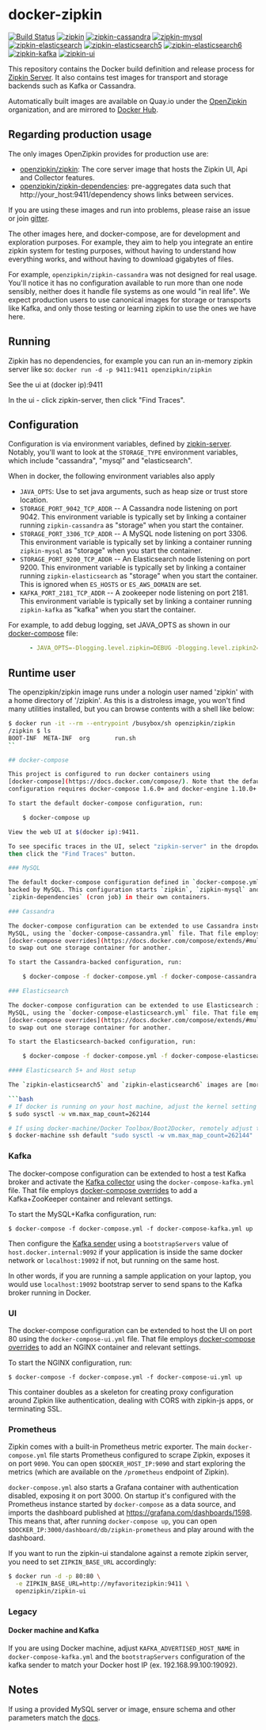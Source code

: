 # docker-zipkin

[![Build Status](https://travis-ci.org/openzipkin/docker-zipkin.svg)](https://travis-ci.org/openzipkin/docker-zipkin)
[![zipkin](https://quay.io/repository/openzipkin/zipkin/status "zipkin")](https://quay.io/repository/openzipkin/zipkin)
[![zipkin-cassandra](https://quay.io/repository/openzipkin/zipkin-cassandra/status "zipkin-cassandra")](https://quay.io/repository/openzipkin/zipkin-cassandra)
[![zipkin-mysql](https://quay.io/repository/openzipkin/zipkin-mysql/status "zipkin-mysql")](https://quay.io/repository/openzipkin/zipkin-mysql)
[![zipkin-elasticsearch](https://quay.io/repository/openzipkin/zipkin-elasticsearch/status "zipkin-elasticsearch")](https://quay.io/repository/openzipkin/zipkin-elasticsearch)
[![zipkin-elasticsearch5](https://quay.io/repository/openzipkin/zipkin-elasticsearch5/status "zipkin-elasticsearch5")](https://quay.io/repository/openzipkin/zipkin-elasticsearch5)
[![zipkin-elasticsearch6](https://quay.io/repository/openzipkin/zipkin-elasticsearch6/status "zipkin-elasticsearch6")](https://quay.io/repository/openzipkin/zipkin-elasticsearch6)
[![zipkin-kafka](https://quay.io/repository/openzipkin/zipkin-kafka/status "zipkin-kafka")](https://quay.io/repository/openzipkin/zipkin-kafka)
[![zipkin-ui](https://quay.io/repository/openzipkin/zipkin-ui/status "zipkin-ui")](https://quay.io/repository/openzipkin/zipkin-ui)


This repository contains the Docker build definition and release process for
[Zipkin Server](https://github.com/openzipkin/zipkin). It also contains
test images for transport and storage backends such as Kafka or Cassandra.

Automatically built images are available on Quay.io under the [OpenZipkin](https://quay.io/organization/openzipkin) organization,
and are mirrored to [Docker Hub](https://hub.docker.com/u/openzipkin/).

## Regarding production usage

The only images OpenZipkin provides for production use are:
* [openzipkin/zipkin](./zipkin): The core server image that hosts the Zipkin UI, Api and Collector features.
* [openzipkin/zipkin-dependencies](https://github.com/openzipkin/docker-zipkin-dependencies): pre-aggregates data such that http://your_host:9411/dependency shows links between services.

If you are using these images and run into problems, please raise an issue or
join [gitter](https://gitter.im/openzipkin/zipkin).

The other images here, and docker-compose, are for development and exploration
purposes. For example, they aim to help you integrate an entire zipkin system
for testing purposes, without having to understand how everything works, and
without having to download gigabytes of files.

For example, `openzipkin/zipkin-cassandra` was not designed for real usage.
You'll notice it has no configuration available to run more than one node
sensibly, neither does it handle file systems as one would "in real life". We
expect production users to use canonical images for storage or transports like
Kafka, and only those testing or learning zipkin to use the ones we have here.

## Running

Zipkin has no dependencies, for example you can run an in-memory zipkin server like so:
`docker run -d -p 9411:9411 openzipkin/zipkin`

See the ui at (docker ip):9411

In the ui - click zipkin-server, then click "Find Traces".

## Configuration
Configuration is via environment variables, defined by [zipkin-server](https://github.com/openzipkin/zipkin/blob/master/zipkin-server/README.md). Notably, you'll want to look at the `STORAGE_TYPE` environment variables, which
include "cassandra", "mysql" and "elasticsearch".

When in docker, the following environment variables also apply

* `JAVA_OPTS`: Use to set java arguments, such as heap size or trust store location.
* `STORAGE_PORT_9042_TCP_ADDR` -- A Cassandra node listening on port 9042. This
  environment variable is typically set by linking a container running
  `zipkin-cassandra` as "storage" when you start the container.
* `STORAGE_PORT_3306_TCP_ADDR` -- A MySQL node listening on port 3306. This
  environment variable is typically set by linking a container running
  `zipkin-mysql` as "storage" when you start the container.
* `STORAGE_PORT_9200_TCP_ADDR` -- An Elasticsearch node listening on port 9200. This
  environment variable is typically set by linking a container running
  `zipkin-elasticsearch` as "storage" when you start the container. This is ignored
  when `ES_HOSTS` or `ES_AWS_DOMAIN` are set.
* `KAFKA_PORT_2181_TCP_ADDR` -- A zookeeper node listening on port 2181. This
  environment variable is typically set by linking a container running
  `zipkin-kafka` as "kafka" when you start the container.

For example, to add debug logging, set JAVA_OPTS as shown in our [docker-compose](docker-compose.yml) file:
```yaml
      - JAVA_OPTS=-Dlogging.level.zipkin=DEBUG -Dlogging.level.zipkin2=DEBUG
```

## Runtime user
The openzipkin/zipkin image runs under a nologin user named 'zipkin' with a home
directory of '/zipkin'. As this is a distroless image, you won't find many
utilities installed, but you can browse contents with a shell like below:

```bash
$ docker run -it --rm --entrypoint /busybox/sh openzipkin/zipkin
/zipkin $ ls
BOOT-INF  META-INF  org       run.sh
``

## docker-compose

This project is configured to run docker containers using
[docker-compose](https://docs.docker.com/compose/). Note that the default
configuration requires docker-compose 1.6.0+ and docker-engine 1.10.0+.

To start the default docker-compose configuration, run:

    $ docker-compose up

View the web UI at $(docker ip):9411.

To see specific traces in the UI, select "zipkin-server" in the dropdown and
then click the "Find Traces" button.

### MySQL

The default docker-compose configuration defined in `docker-compose.yml` is
backed by MySQL. This configuration starts `zipkin`, `zipkin-mysql` and
`zipkin-dependencies` (cron job) in their own containers.

### Cassandra

The docker-compose configuration can be extended to use Cassandra instead of
MySQL, using the `docker-compose-cassandra.yml` file. That file employs
[docker-compose overrides](https://docs.docker.com/compose/extends/#multiple-compose-files)
to swap out one storage container for another.

To start the Cassandra-backed configuration, run:

    $ docker-compose -f docker-compose.yml -f docker-compose-cassandra.yml up

### Elasticsearch

The docker-compose configuration can be extended to use Elasticsearch instead of
MySQL, using the `docker-compose-elasticsearch.yml` file. That file employs
[docker-compose overrides](https://docs.docker.com/compose/extends/#multiple-compose-files)
to swap out one storage container for another.

To start the Elasticsearch-backed configuration, run:

    $ docker-compose -f docker-compose.yml -f docker-compose-elasticsearch.yml up

#### Elasticsearch 5+ and Host setup

The `zipkin-elasticsearch5` and `zipkin-elasticsearch6` images are [more strict](https://github.com/docker-library/docs/tree/master/elasticsearch#host-setup) about virtual memory. You will need to adjust accordingly (especially if you notice elasticsearch crash!)

```bash
# If docker is running on your host machine, adjust the kernel setting directly
$ sudo sysctl -w vm.max_map_count=262144

# If using docker-machine/Docker Toolbox/Boot2Docker, remotely adjust the same
$ docker-machine ssh default "sudo sysctl -w vm.max_map_count=262144"
```

### Kafka

The docker-compose configuration can be extended to host a test Kafka broker
and activate the [Kafka collector](https://github.com/openzipkin/zipkin/tree/master/zipkin-collector/kafka)
using the `docker-compose-kafka.yml` file. That file employs
[docker-compose overrides](https://docs.docker.com/compose/extends/#multiple-compose-files)
to add a Kafka+ZooKeeper container and relevant settings.

To start the MySQL+Kafka configuration, run:

    $ docker-compose -f docker-compose.yml -f docker-compose-kafka.yml up

Then configure the [Kafka sender](https://github.com/openzipkin/zipkin-reporter-java/blob/master/kafka11/src/main/java/zipkin2/reporter/kafka11/KafkaSender.java) using a `bootstrapServers` value of `host.docker.internal:9092` if your application is inside the same docker network or `localhost:19092` if not, but running on the same host.

In other words, if you are running a sample application on your laptop, you would use `localhost:19092` bootstrap server to send spans to the Kafka broker running in Docker.

### UI

The docker-compose configuration can be extended to host the UI on port 80
using the `docker-compose-ui.yml` file. That file employs
[docker-compose overrides](https://docs.docker.com/compose/extends/#multiple-compose-files)
to add an NGINX container and relevant settings.

To start the NGINX configuration, run:

    $ docker-compose -f docker-compose.yml -f docker-compose-ui.yml up

This container doubles as a skeleton for creating proxy configuration around
Zipkin like authentication, dealing with CORS with zipkin-js apps, or
terminating SSL.

### Prometheus

Zipkin comes with a built-in Prometheus metric exporter. The main
`docker-compose.yml` file starts Prometheus configured to scrape Zipkin, exposes
it on port `9090`. You can open `$DOCKER_HOST_IP:9090` and start exploring the
metrics (which are available on the `/prometheus` endpoint of Zipkin).

`docker-compose.yml` also starts a Grafana container with authentication
disabled, exposing it on port 3000. On startup it's configured with the
Prometheus instance started by `docker-compose` as a data source, and imports
the dashboard published at https://grafana.com/dashboards/1598. This means that,
after running `docker-compose up`, you can open
`$DOCKER_IP:3000/dashboard/db/zipkin-prometheus` and play around with the
dashboard.

If you want to run the zipkin-ui standalone against a remote zipkin server, you
need to set `ZIPKIN_BASE_URL` accordingly:

```bash
$ docker run -d -p 80:80 \
  -e ZIPKIN_BASE_URL=http://myfavoritezipkin:9411 \
  openzipkin/zipkin-ui
```

### Legacy

#### Docker machine and Kafka

If you are using Docker machine, adjust `KAFKA_ADVERTISED_HOST_NAME` in `docker-compose-kafka.yml`
and the `bootstrapServers` configuration of the kafka sender to match your Docker host IP (ex. 192.168.99.100:19092).

## Notes

If using a provided MySQL server or image, ensure schema and other parameters match the [docs](https://github.com/openzipkin/zipkin/tree/master/zipkin-storage/mysql-v1#applying-the-schema).
